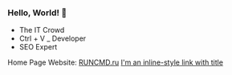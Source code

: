 ### Hello, World! 👋


- The IT Crowd
- Ctrl + V _ Developer
- SEO Expert

Home Page Website: [RUNCMD.ru](https://runcmd.ru)
[I'm an inline-style link with title](https://www.google.com "Google's Homepage")
